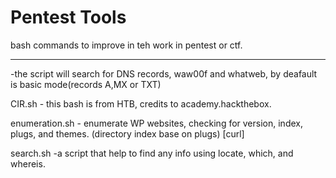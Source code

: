 # Pentest Tools
bash commands to improve in teh work in pentest or ctf.

-------------------------------------------------------------------
<Bloodhound>    -the script will search for DNS records, waw00f and whatweb, by deafault is basic mode(records A,MX or TXT)

CIR.sh         - this bash is from HTB, credits to academy.hackthebox.

enumeration.sh - enumerate WP websites, checking for version, index, plugs, and themes. (directory index base on plugs) [curl]

search.sh      -a script that help to find any info using locate, which, and whereis.




